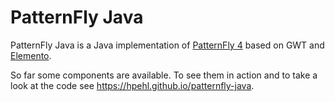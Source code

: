 # PatternFly Java

PatternFly Java is a Java implementation of [PatternFly 4](https://www.patternfly.org/v4/) based on GWT and [Elemento](https://github.com/hal/elemento).  

So far some components are available. To see them in action and to take a look at the code see https://hpehl.github.io/patternfly-java.
